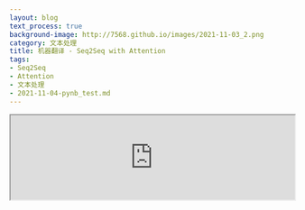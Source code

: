 ```yaml
---
layout: blog
text_process: true
background-image: http://7568.github.io/images/2021-11-03_2.png
category: 文本处理
title: 机器翻译 - Seq2Seq with Attention
tags:
- Seq2Seq
- Attention
- 文本处理
- 2021-11-04-pynb_test.md
---
```


<iframe   src="https://7568.github.io/htmls/2021-11-04-test_000.html" id="external-frame" style="width:100%;" onload="setIframeHeight(this)" >
Recent works on plug-and-play image restoration have shown that a denoiser can implicitly serve as the image prior for model-based methods to solve many inverse problems. Such a property induces considerable advantages for plug
</iframe>